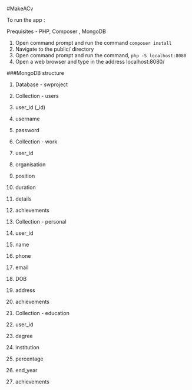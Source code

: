 #MakeACv

To run the app :

Prequisites - PHP, Composer , MongoDB

1. Open command prompt and run the command `composer install`
2. Navigate to the public/ directory
3. Open command prompt and run the command, `php -S localhost:8080`	
4. Open a web browser and type in the address localhost:8080/

###MongoDB structure

1. Database - swproject

 1. Collection - users
  1. user_id (_id)
  2. username
  3. password
  
 2. Collection - work
  1. user_id
  2. organisation
  3. position
  4. duration
  5. details
  6. achievements
 
 3. Collection - personal
  1. user_id
  2. name
  3. phone
  4. email
  5. DOB
  6. address
  7. achievements
  
 4. Collection - education
  1. user_id
  2. degree
  3. institution
  4. percentage
  5. end_year
  6. achievements